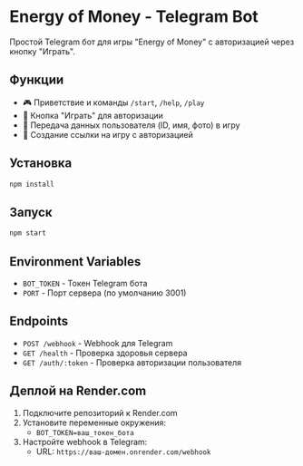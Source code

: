 # Energy of Money - Telegram Bot

Простой Telegram бот для игры "Energy of Money" с авторизацией через кнопку "Играть".

## Функции

- 🎮 Приветствие и команды `/start`, `/help`, `/play`
- 🔘 Кнопка "Играть" для авторизации
- 🔐 Передача данных пользователя (ID, имя, фото) в игру
- 🔗 Создание ссылки на игру с авторизацией

## Установка

```bash
npm install
```

## Запуск

```bash
npm start
```

## Environment Variables

- `BOT_TOKEN` - Токен Telegram бота
- `PORT` - Порт сервера (по умолчанию 3001)

## Endpoints

- `POST /webhook` - Webhook для Telegram
- `GET /health` - Проверка здоровья сервера
- `GET /auth/:token` - Проверка авторизации пользователя

## Деплой на Render.com

1. Подключите репозиторий к Render.com
2. Установите переменные окружения:
   - `BOT_TOKEN=ваш_токен_бота`
3. Настройте webhook в Telegram:
   - URL: `https://ваш-домен.onrender.com/webhook`
